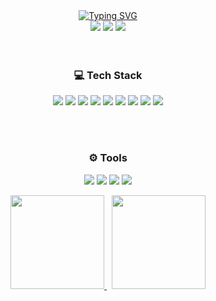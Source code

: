 <div align="center">
<a href="https://git.io/typing-svg"><img src="https://readme-typing-svg.demolab.com?font=Delius+Unicase&size=30&pause=1000&center=true&vCenter=true&random=false&width=500&height=50&lines=%F0%9F%91%8B+Hello+World+%F0%9F%98%AC" alt="Typing SVG" /></a>
  
</div>

<div align="center">
  <a href="https://joyoum132.github.io"><img src="https://img.shields.io/badge/Tech%20Blog-11B48A?style=flat&logo=blogger&logoColor=white&link=https://velog.io/@hyeinisfree"/></a>
  <a href=""><img src="https://img.shields.io/badge/Linked%20In-0A66C2?style=flat&logo=linkedin&logoColor=white&link=#"/></a>
  <a href="mailto:yoojy01@gmail.com"><img src="https://img.shields.io/badge/Gmail-d14836?style=flat&logo=Gmail&logoColor=white&link=yoojy01@gmail.com"/></a>
</div>

<br>
<br>
<div align="center">
  <h3> 💻 Tech Stack</h3>
  <p>
    <img src="https://img.shields.io/badge/Java-007396?style=flat&logo=Java&logoColor=white"/>
    <img src="https://img.shields.io/badge/Kotlin-7F52FF?style=flat&logo=kotlin&logoColor=white"/>
    <img src="https://img.shields.io/badge/Javascript-F7DF1E?style=flat&logo=javascript&logoColor=white"/>
    <img src="https://img.shields.io/badge/SpringBoot-6DB33F?style=flat&logo=SpringBoot&logoColor=white"/>
    <img src="https://img.shields.io/badge/Node.js-339933?style=flat&logo=Node.js&logoColor=white"/>
    <img src="https://img.shields.io/badge/Mariadb-003545?style=flat&logo=MariaDB&logoColor=white"/>
    <img src="https://img.shields.io/badge/Firebase-DD2C00?style=flat&logo=firebase&logoColor=white"/>
    <img src="https://img.shields.io/badge/VueJs-4FC08D?style=flat&logo=vuedotjs&logoColor=white"/>
    <img src="https://img.shields.io/badge/Vuetify-1867C0?style=flat&logo=vuetify&logoColor=white"/>
  </p>
  <br> <br>
  <p>
    <h3> ⚙️ Tools </h3>
    <img src="https://img.shields.io/badge/AWS-232F3E?style=flat&logo=AmazonAWS&logoColor=white"/>
    <img src="https://img.shields.io/badge/github%20actions-%232671E5?style=flat&logo=githubactions&logoColor=white"/>
    <img src="https://img.shields.io/badge/bitbucket-%230047B3?style=flat&logo=bitbucket&logoColor=white"/>
    <img src="https://img.shields.io/badge/jenkins-%232C5263?style=flat&logo=jenkins&logoColor=white"/>
  </p>
</div>

<div align="center">
  <a href="https://github.com/anuraghazra/github-readme-stats">
    <img src="https://github-readme-stats.vercel.app/api?username=joyoum132&count_private=true&show_icons=true&theme=holi&hide=stars" height="150" />
  </a>
  &nbsp;
  <a href="https://github.com/anuraghazra/github-readme-stats">
    <img src="https://github-readme-stats.vercel.app/api/top-langs/?username=joyoum132&layout=compact&hide=scss,html&theme=holi&exclude_repo=effective-java-3e-source-code" height="150" />
  </a>
</div>

<!-- <div style="display:flex;witdh: 100%;">
<a href="https://github.com/ashutosh00710/github-readme-activity-graph">
<img src="https://github-readme-activity-graph.vercel.app/graph?username=joyoum132&theme=xcode&days=30">
</a>
</div> -->
